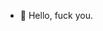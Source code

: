 - 👋 Hello, fuck you.
<!---
ImAnARKitekt/ImAnARKitekt is a ✨ special ✨ repository because its `README.md` (this file) appears on your GitHub profile.
You can click the Preview link to take a look at your changes.
--->
